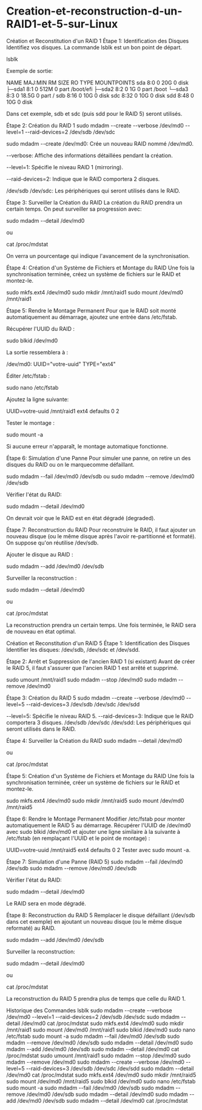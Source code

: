 # Creation-et-reconstruction-d-un-RAID1-et-5-sur-Linux

Création et Reconstitution d'un RAID 1
Étape 1: Identification des Disques
Identifiez vos disques. La commande lsblk est un bon point de départ.

lsblk

Exemple de sortie:

NAME MAJ:MIN RM SIZE RO TYPE MOUNTPOINTS
sda 8:0 0 20G 0 disk
├─sda1 8:1 0 512M 0 part /boot/efi
├─sda2 8:2 0 1G 0 part /boot
└─sda3 8:3 0 18.5G 0 part /
sdb 8:16 0 10G 0 disk
sdc 8:32 0 10G 0 disk
sdd 8:48 0 10G 0 disk

Dans cet exemple, sdb et sdc (puis sdd pour le RAID 5) seront utilisés.

Étape 2: Création du RAID 1
sudo mdadm --create --verbose /dev/md0 --level=1 --raid-devices=2 /dev/sdb /dev/sdc

sudo mdadm --create /dev/md0: Crée un nouveau RAID nommé /dev/md0.

--verbose: Affiche des informations détaillées pendant la création.

--level=1: Spécifie le niveau RAID 1 (mirroring).

--raid-devices=2: Indique que le RAID comportera 2 disques.

/dev/sdb /dev/sdc: Les périphériques qui seront utilisés dans le RAID.

Étape 3: Surveiller la Création du RAID
La création du RAID prendra un certain temps. On peut surveiller sa progression avec:

sudo mdadm --detail /dev/md0

ou

cat /proc/mdstat

On verra un pourcentage qui indique l'avancement de la synchronisation.

Étape 4: Création d'un Système de Fichiers et Montage du RAID
Une fois la synchronisation terminée, créez un système de fichiers sur le RAID et montez-le.

sudo mkfs.ext4 /dev/md0
sudo mkdir /mnt/raid1
sudo mount /dev/md0 /mnt/raid1

Étape 5: Rendre le Montage Permanent
Pour que le RAID soit monté automatiquement au démarrage, ajoutez une entrée dans /etc/fstab.

Récupérer l'UUID du RAID :

sudo blkid /dev/md0

La sortie ressemblera à :

/dev/md0: UUID="votre-uuid" TYPE="ext4"

Éditer /etc/fstab :

sudo nano /etc/fstab

Ajoutez la ligne suivante:

UUID=votre-uuid /mnt/raid1 ext4 defaults 0 2

Tester le montage :

sudo mount -a

Si aucune erreur n'apparaît, le montage automatique fonctionne.

Étape 6: Simulation d'une Panne
Pour simuler une panne, on retire un des disques du RAID ou on le marquecomme défaillant.

sudo mdadm --fail /dev/md0 /dev/sdb
ou
sudo mdadm --remove /dev/md0 /dev/sdb

Vérifier l'état du RAID:

sudo mdadm --detail /dev/md0

On devrait voir que le RAID est en état dégradé (degraded).

Étape 7: Reconstruction du RAID
Pour reconstruire le RAID, il faut ajouter un nouveau disque (ou le même disque après l'avoir re-partitionné et formaté). On suppose qu'on réutilise /dev/sdb.

Ajouter le disque au RAID :

sudo mdadm --add /dev/md0 /dev/sdb

Surveiller la reconstruction :

sudo mdadm --detail /dev/md0

ou

cat /proc/mdstat

La reconstruction prendra un certain temps. Une fois terminée, le RAID sera de nouveau en état optimal.

Création et Reconstitution d'un RAID 5
Étape 1: Identification des Disques
Identifier les disques: /dev/sdb, /dev/sdc et /dev/sdd.

Étape 2: Arrêt et Suppression de l'ancien RAID 1 (si existant)
Avant de créer le RAID 5, il faut s'assurer que l'ancien RAID 1 est arrêté et supprimé.

sudo umount /mnt/raid1
sudo mdadm --stop /dev/md0
sudo mdadm --remove /dev/md0

Étape 3: Création du RAID 5
sudo mdadm --create --verbose /dev/md0 --level=5 --raid-devices=3 /dev/sdb /dev/sdc /dev/sdd

--level=5: Spécifie le niveau RAID 5.
--raid-devices=3: Indique que le RAID comportera 3 disques.
/dev/sdb /dev/sdc /dev/sdd: Les périphériques qui seront utilisés dans le RAID.

Étape 4: Surveiller la Création du RAID
sudo mdadm --detail /dev/md0

ou

cat /proc/mdstat

Étape 5: Création d'un Système de Fichiers et Montage du RAID
Une fois la synchronisation terminée, créer un système de fichiers sur le RAID et montez-le.

sudo mkfs.ext4 /dev/md0
sudo mkdir /mnt/raid5
sudo mount /dev/md0 /mnt/raid5

Étape 6: Rendre le Montage Permanent
Modifier /etc/fstab pour monter automatiquement le RAID 5 au démarrage.
Récupérer l'UUID de /dev/md0 avec sudo blkid /dev/md0 et ajouter une ligne similaire à la suivante à /etc/fstab (en remplaçant l'UUID et le point de montage) :

UUID=votre-uuid /mnt/raid5 ext4 defaults 0 2
Tester avec sudo mount -a.

Étape 7: Simulation d'une Panne (RAID 5)
sudo mdadm --fail /dev/md0 /dev/sdb
sudo mdadm --remove /dev/md0 /dev/sdb

Vérifier l'état du RAID:

sudo mdadm --detail /dev/md0

Le RAID sera en mode dégradé.

Étape 8: Reconstruction du RAID 5
Remplacer le disque défaillant (/dev/sdb dans cet exemple) en ajoutant un nouveau disque (ou le même disque reformaté) au RAID.

sudo mdadm --add /dev/md0 /dev/sdb

Surveiller la reconstruction:

sudo mdadm --detail /dev/md0

ou

cat /proc/mdstat

La reconstruction du RAID 5 prendra plus de temps que celle du RAID 1.

Historique des Commandes
lsblk
sudo mdadm --create --verbose /dev/md0 --level=1 --raid-devices=2 /dev/sdb /dev/sdc
sudo mdadm --detail /dev/md0
cat /proc/mdstat
sudo mkfs.ext4 /dev/md0
sudo mkdir /mnt/raid1
sudo mount /dev/md0 /mnt/raid1
sudo blkid /dev/md0
sudo nano /etc/fstab
sudo mount -a
sudo mdadm --fail /dev/md0 /dev/sdb
sudo mdadm --remove /dev/md0 /dev/sdb
sudo mdadm --detail /dev/md0
sudo mdadm --add /dev/md0 /dev/sdb
sudo mdadm --detail /dev/md0
cat /proc/mdstat
sudo umount /mnt/raid1
sudo mdadm --stop /dev/md0
sudo mdadm --remove /dev/md0
sudo mdadm --create --verbose /dev/md0 --level=5 --raid-devices=3 /dev/sdb /dev/sdc /dev/sdd
sudo mdadm --detail /dev/md0
cat /proc/mdstat
sudo mkfs.ext4 /dev/md0
sudo mkdir /mnt/raid5
sudo mount /dev/md0 /mnt/raid5
sudo blkid /dev/md0
sudo nano /etc/fstab
sudo mount -a
sudo mdadm --fail /dev/md0 /dev/sdb
sudo mdadm --remove /dev/md0 /dev/sdb
sudo mdadm --detail /dev/md0
sudo mdadm --add /dev/md0 /dev/sdb
sudo mdadm --detail /dev/md0
cat /proc/mdstat
